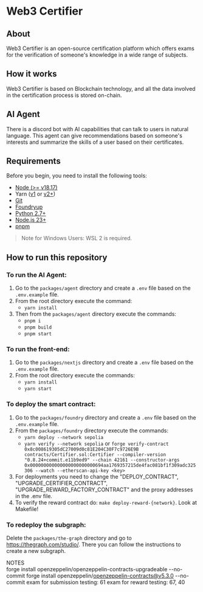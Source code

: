 # Web3 Certifier

## About
Web3 Certifier is an open-source certification platform which offers exams for the verification of someone's knowledge in a wide range of subjects.

## How it works
Web3 Certifier is based on Blockchain technology, and all the data involved in the certification process is stored on-chain.

## AI Agent
There is a discord bot with AI capabilities that can talk to users in natural language. This agent can give recommendations based on someone's interests and summarize the skills of a user based on their certificates.

## Requirements
Before you begin, you need to install the following tools:

- [Node (>= v18.17)](https://nodejs.org/en/download/)
- Yarn ([v1](https://classic.yarnpkg.com/en/docs/install/) or [v2+](https://yarnpkg.com/getting-started/install))
- [Git](https://git-scm.com/downloads)
- [Foundryup](https://book.getfoundry.sh/getting-started/installation)
- [Python 2.7+](https://www.python.org/downloads/)
- [Node.js 23+](https://docs.npmjs.com/downloading-and-installing-node-js-and-npm)
- [pnpm](https://pnpm.io/installation)

> Note for Windows Users: WSL 2 is required.


## How to run this repository
### To run the AI Agent:
1. Go to the `packages/agent` directory and create a `.env` file based on the `.env.example` file.
2. From the root directory execute the command: 
   - `yarn install`
3. Then from the `packages/agent` directory execute the commands:
   - `pnpm i`
   - `pnpm build`
   - `pnpm start`

### To run the front-end:
1. Go to the `packages/nextjs` directory and create a `.env` file based on the `.env.example` file.
2. From the root directory execute the commands: 
   - `yarn install`
   - `yarn start`

### To deploy the smart contract:
1. Go to the `packages/foundry` directory and create a `.env` file based on the `.env.example` file.
2. From the `packages/foundry` directory execute the commands: 
   - `yarn deploy --network sepolia`
   - `yarn verify --network sepolia` or `forge verify-contract 0x8c008619305dC27009d0c81E204C30F7c9726E9B contracts/Certifier.sol:Certifier --compiler-version "0.8.24+commit.e11b9ed9" --chain 42161 --constructor-args 0x000000000000000000000000694aa1769357215de4fac081bf1f309adc325306 --watch --etherscan-api-key <key>`
3. For deployments you need to change the "DEPLOY_CONTRACT", "UPGRADE_CERTIFIER_CONTRACT", "UPGRADE_REWARD_FACTORY_CONTRACT" and the proxy addresses in the .env file.
4. To verify the reward contract do: `make deploy-reward-{network}`. Look at Makefile!

### To redeploy the subgraph:
Delete the `packages/the-graph` directory and go to <a href="https://thegraph.com/studio/">https://thegraph.com/studio/</a>. There you can follow the instructions to create a new subgraph.


NOTES  
forge install openzeppelin/openzeppelin-contracts-upgradeable --no-commit
forge install openzeppelin/openzeppelin-contracts@v5.3.0 --no-commit
exam for submission testing: 61
exam for reward testing: 67, 40